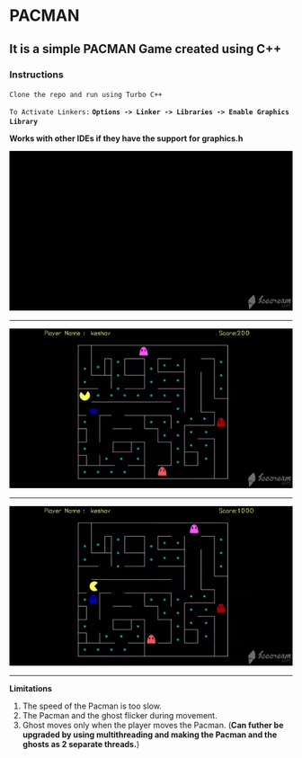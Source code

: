 # PACMAN

## It is a simple PACMAN Game created using C++


### Instructions


`Clone the repo and run using Turbo C++`

`To Activate Linkers:`  **`Options -> Linker -> Libraries -> Enable Graphics Library`**


**Works with other IDEs if they have the support for graphics.h**

<img src="Gifs/Intro.gif"/>


<hr>


<img src="Gifs/gameplay.gif"/>


<hr>


<img src="Gifs/gameover.gif"/>
<hr>





**Limitations**

1. The speed of the Pacman is too slow.
2. The Pacman and the ghost flicker during movement.
3. Ghost moves only when the player moves the Pacman. (**Can futher be upgraded by using multithreading and making the Pacman and the ghosts as 2 separate threads.**)

